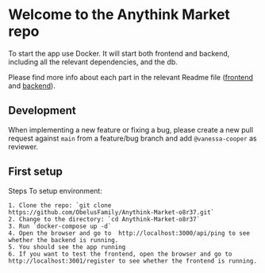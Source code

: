 # Welcome to the Anythink Market repo

To start the app use Docker. It will start both frontend and backend, including all the relevant dependencies, and the db.

Please find more info about each part in the relevant Readme file ([frontend](frontend/readme.md) and [backend](backend/README.md)).

## Development

When implementing a new feature or fixing a bug, please create a new pull request against `main` from a feature/bug branch and add `@vanessa-cooper` as reviewer.

## First setup

Steps To setup environment:

    1. Clone the repo: `git clone https://github.com/ObelusFamily/Anythink-Market-o8r37.git`
    2. Change to the directory: `cd Anythink-Market-o8r37`
    3. Run `docker-compose up -d`
    4. Open the browser and go to  http://localhost:3000/api/ping to see whether the backend is running.
    5. You should see the app running
    6. If you want to test the frontend, open the browser and go to http://localhost:3001/register to see whether the frontend is running.

